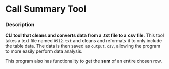 # Call Summary Tool

### Description
**CLI tool that cleans and converts data from a .txt file to a csv file.** This tool takes a text file named `0912.txt` 
and cleans and reformats it to only include the table data. The data is then saved as `output.csv`, allowing the program to more easily perform data analysis.

This program also has functionality to get the **sum** of an entire chosen row.

